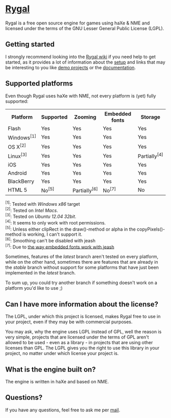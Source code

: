 [Rygal](http://rygal.org)
=========================

Rygal is a free open source engine for games using haXe & NME and licensed under
the terms of the GNU Lesser General Public License (LGPL).


Getting started
---------------

I strongly recommend looking into the
[Rygal wiki](https://github.com/Rygal/Rygal/wiki) if you need help to get
started, as it provides a lot of information about the
[setup](https://github.com/Rygal/Rygal/wiki/Setup-guide) and links that may
be interesting to you like
[demo projects](https://github.com/Rygal/Rygal/wiki/Demo-projects) or the
[documentation](http://docs.rygal.org).


Supported platforms
-------------------

Even though Rygal uses haXe with NME, not every platform is (yet)
fully supported:

<table>
	<tr>
		<th>Platform</th>
		<th>Supported</th>
		<th>Zooming</th>
		<th>Embedded fonts</th>
		<th>Storage</th>
	</tr>
	<tr>
		<td>Flash</td>
		<td>Yes</td>
		<td>Yes</td>
		<td>Yes</td>
		<td>Yes</td>
	</tr>
	<tr>
		<td>Windows<sup>[1]</sup></td>
		<td>Yes</td>
		<td>Yes</td>
		<td>Yes</td>
		<td>Yes</td>
	</tr>
	<tr>
		<td>OS X<sup>[2]</sup></td>
		<td>Yes</td>
		<td>Yes</td>
		<td>Yes</td>
		<td>Yes</td>
	</tr>
	<tr>
		<td>Linux<sup>[3]</sup></td>
		<td>Yes</td>
		<td>Yes</td>
		<td>Yes</td>
		<td>Partially<sup>[4]</sup></td>
	</tr>
	<tr>
		<td>iOS</td>
		<td>Yes</td>
		<td>Yes</td>
		<td>Yes</td>
		<td>Yes</td>
	</tr>
	<tr>
		<td>Android</td>
		<td>Yes</td>
		<td>Yes</td>
		<td>Yes</td>
		<td>Yes</td>
	</tr>
	<tr>
		<td>BlackBerry</td>
		<td>Yes</td>
		<td>Yes</td>
		<td>Yes</td>
		<td>Yes</td>
	</tr>
	<tr>
		<td>HTML 5</td>
		<td>No<sup>[5]</sup></td>
		<td>Partially<sup>[6]</sup></td>
		<td>No<sup>[7]</sup></td>
		<td>No</td>
	</tr>
</table>

<sup>[1]</sup>: Tested with *Windows x86* target<br />
<sup>[2]</sup>: Tested on *Intel Macs*.<br/>
<sup>[3]</sup>: Tested on *Ubuntu 12.04 32bit*.<br/>
<sup>[4]</sup>: It seems to only work with root permissions.<br/>
<sup>[5]</sup>: Unless either clipRect in the draw()-method or alpha in the
				copyPixels()-method is working, I can't support it.<br />
<sup>[6]</sup>: Smoothing can't be disabled with jeash<br />
<sup>[7]</sup>: Due to [the way embedded fonts work with
				jeash](http://haxe.org/com/libs/jeash/embedfont)


Sometimes, features of the *latest* branch aren't tested on every
platform, while on the other hand, sometimes there are features
that are already in the *stable* branch without support for some
platforms that have just been implemented in the *latest* branch.

To sum up, you could try another branch if something doesn't
work on a platform you'd like to use ;)


Can I have more information about the license?
----------------------------------------------

The LGPL, under which this project is licensed, makes Rygal
free to use in your project, even if they may be with commercial
purposes.

You may ask, why the engine uses LGPL instead of GPL, well the
reason is very simple, projects that are licensed under the
terms of GPL aren't allowed to be used - even as a library - in
projects that are using other licenses than GPL. The LGPL gives
you the right to use this library in your project, no matter
under which license your project is.


What is the engine built on?
----------------------------

The engine is written in haXe and based on NME.


Questions?
----------

If you have any questions, feel free to ask me per
[mail](mailto:robert.boehm94@gmail.com).
